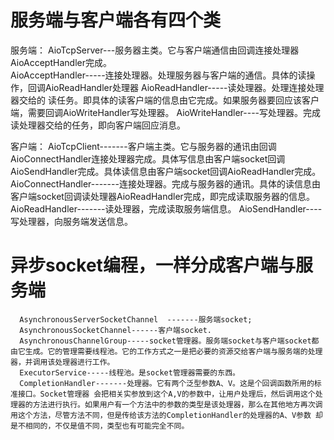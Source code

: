 # 服务端与客户端各有四个类 #
服务端： 
  AioTcpServer---服务器主类。它与客户端通信由回调连接处理器AioAcceptHandler完成。 <br>
  AioAcceptHandler-----连接处理器。处理服务器与客户端的通信。具体的读操作，回调AioReadHandler处理器 
  AioReadHandler-----读处理器。处理连接处理器交给的 读任务。即具体的读客户端的信息由它完成。如果服务器要回应该客户端，需要回调AioWriteHandler写处理器。 
  AioWriteHandler----写处理器。完成读处理器交给的任务，即向客户端回应消息。 

客户端： 
   AioTcpClient-------客户端主类。它与服务器的通讯由回调AioConnectHandler连接处理器完成。具体写信息由客户端socket回调AioSendHandler完成。具体读信息由客户端socket回调AioReadHandler完成。 
   AioConnectHandler-------连接处理器。完成与服务器的通讯。具体的读信息由客户端socket回调读处理器AioReadHandler完成，即完成读取服务器的信息。 
   AioReadHandler-------读处理器，完成读取服务端信息。 
   AioSendHandler----写处理器，向服务端发送信息。 
   
   
# 异步socket编程，一样分成客户端与服务端 #
      AsynchronousServerSocketChannel  -------服务端socket; 
      AsynchronousSocketChannel------客户端socket. 
      AsynchronousChannelGroup-----socket管理器。服务端socket与客户端socket都由它生成。它的管理需要线程池。它的工作方式之一是把必要的资源交给客户端与服务端的处理器，并调用该处理器进行工作。 
      ExecutorService-----线程池。是socket管理器需要的东西。 
      CompletionHandler-------处理器。它有两个泛型参数A、V。这是个回调函数所用的标准接口。Socket管理器 会把相关实参放到这个A,V的参数中，让用户处理后，然后调用这个处理器的方法进行执行。如果用户有一个方法中的参数的类型是该处理器，那么在其他地方再次调用这个方法，尽管方法不同，但是传给该方法的CompletionHandler的处理器的A、V参数 却是不相同的，不仅是值不同，类型也有可能完全不同。
